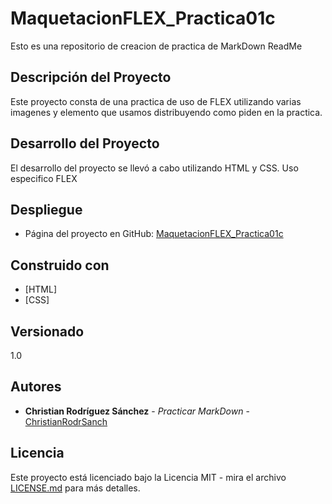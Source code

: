 # MaquetacionFLEX_Practica01c
  Esto es una repositorio de creacion de practica de MarkDown ReadMe

## Descripción del Proyecto
  Este proyecto consta de una practica de uso de FLEX utilizando varias imagenes y elemento que usamos distribuyendo como piden en la practica.

## Desarrollo del Proyecto
El desarrollo del proyecto se llevó a cabo utilizando HTML y CSS. Uso especifico FLEX

## Despliegue
- Página del proyecto en GitHub: [MaquetacionFLEX_Practica01c](https://github.com/ChristianRodrSanch/MaquetacionFLEX_Practica01c)

## Construido con
- [HTML]
- [CSS]


## Versionado
1.0

## Autores
- **Christian Rodríguez Sánchez** - *Practicar MarkDown* - [ChristianRodrSanch](https://github.com/ChristianRodrSanch)

## Licencia
Este proyecto está licenciado bajo la Licencia MIT - mira el archivo [LICENSE.md](LICENSE.md) para más detalles.




